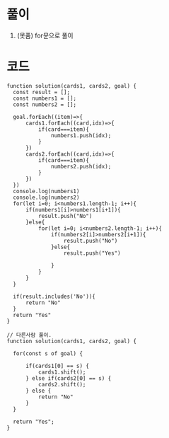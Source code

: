 
# 풀이

1. (못품) for문으로 풀이

# 코드
    function solution(cards1, cards2, goal) {
      const result = [];
      const numbers1 = [];
      const numbers2 = [];
      
      goal.forEach((item)=>{
          cards1.forEach((card,idx)=>{
              if(card===item){
                  numbers1.push(idx);
              }
          })
          cards2.forEach((card,idx)=>{
              if(card===item){
                  numbers2.push(idx);
              }
          })
      })
      console.log(numbers1)
      console.log(numbers2)
      for(let i=0; i<numbers1.length-1; i++){
          if(numbers1[i]>numbers1[i+1]){
              result.push("No")
          }else{
              for(let i=0; i<numbers2.length-1; i++){
                  if(numbers2[i]>numbers2[i+1]){
                      result.push("No")
                  }else{
                      result.push("Yes")
                      
                  }
              }
          }
      }
      
      if(result.includes('No')){
          return "No"
      }
      return "Yes"
    }

    // 다른사람 풀이.
    function solution(cards1, cards2, goal) {

      for(const s of goal) {
  
          if(cards1[0] == s) {
              cards1.shift();
          } else if(cards2[0] == s) {
              cards2.shift();
          } else {
              return "No"
          }
      }

      return "Yes";
    }

```js

```
